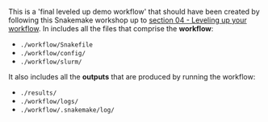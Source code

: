This is a 'final leveled up demo workflow' that should have been created by following this Snakemake workshop up to [section 04 - Leveling up your workflow](https://nesi.github.io/snakemake_workshop/workshop_material/04_leveling_up_your_workflow.html). In includes all the files that comprise the **workflow**:

- `./workflow/Snakefile`
- `./workflow/config/`
- `./workflow/slurm/`

It also includes all the **outputs** that are produced by running the workflow:

- `./results/`
- `./workflow/logs/`
- `./workflow/.snakemake/log/`
